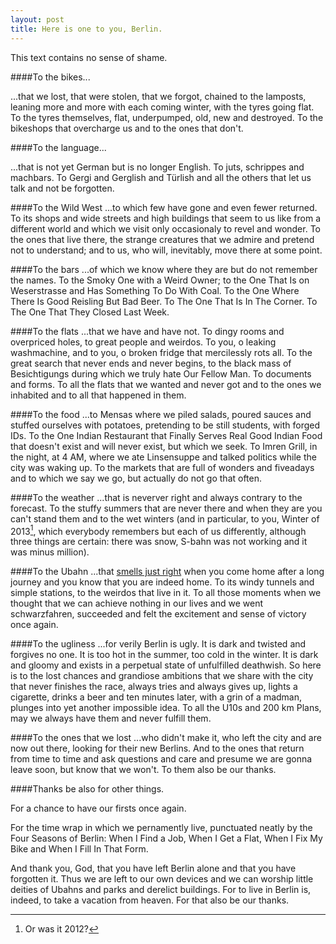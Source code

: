 ```yaml
---
layout: post
title: Here is one to you, Berlin.
---
```


This text contains no sense of shame.

####To the bikes...

...that we lost, that were stolen, that we forgot, chained to the lamposts, leaning more and more with each coming winter, with the tyres going flat. To the tyres themselves, flat, underpumped, old, new and destroyed. To the bikeshops that overcharge us and to the ones that don't.

####To the language...

...that is not yet German but is no longer English. To juts, schrippes and machbars. To Gergi and Gerglish and Türlish and all the others that let us talk and not be forgotten.

####To the Wild West 
...to which few have gone and even fewer returned. To its shops and wide streets and high buildings that seem to us like from a different world and which we visit only occasionaly to revel and wonder. To the ones that live there, the strange creatures that we admire and pretend not to understand; and to us, who will, inevitably, move there at some point.

####To the bars
...of which we know where they are but do not remember the names. To the Smoky One with a Weird Owner; to the One That Is on Weserstrasse and Has Something To Do With Coal. To the One Where There Is Good Reisling But Bad Beer. To The One That Is In The Corner. To The One That They Closed Last Week.

####To the flats
...that we have and have not. To dingy rooms and overpriced holes, to great people and weirdos. To you, o leaking washmachine, and to you, o broken fridge that mercilessly rots all. To the great search that never ends and never begins, to the black mass of Besichtigungs during which we truly hate Our Fellow Man. To documents and forms. To all the flats that we wanted and never got and to the ones we inhabited and to all that happened in them.

####To the food
...to Mensas where we piled salads, poured sauces and stuffed ourselves with potatoes, pretending to be still students, with forged IDs. To the One Indian Restaurant that Finally Serves Real Good Indian Food that doesn't exist and will never exist, but which we seek. To Imren Grill, in the night, at 4 AM, where we ate Linsensuppe and talked politics while the city was waking up. To the markets that are full of wonders and fiveadays and to which we say we go, but actually do not go that often.

####To the weather
...that is neverver right and always contrary to the forecast. To the stuffy summers that are never there and when they are you can't stand them and to the wet winters (and in particular, to you, Winter of 2013[^1], which everybody remembers but each of us differently, although three things are certain: there was snow, S-bahn was not working and it was minus million).

####To the Ubahn
...that [smells just right](https://www.youtube.com/watch?v=VEhg0J_COiQ) when you come home after a long journey and you know that you are indeed home. To its windy tunnels and simple stations, to the weirdos that live in it. To all those moments when we thought that we can achieve nothing in our lives and we went schwarzfahren, succeeded and felt the excitement and sense of victory once again.

####To the ugliness
...for verily Berlin is ugly. It is dark and twisted and forgives no one. It is too hot in the summer, too cold in the winter. It is dark and gloomy and exists in a perpetual state of unfulfilled deathwish. So here is to the lost chances and grandiose ambitions that we share with the city that never finishes the race, always tries and always gives up, lights a cigarette, drinks a beer and ten minutes later, with a grin of a madman, plunges into yet another impossible idea. To all the U10s and 200 km Plans, may we always have them and never fulfill them.

####To the ones that we lost
...who didn't make it, who left the city and are now out there, looking for their new Berlins. And to the ones that return from time to time and ask questions and care and presume we are gonna leave soon, but know that we won't. To them also be our thanks.

####Thanks be also for other things.

For a chance to have our firsts once again.

For the time wrap in which we pernamently live, punctuated neatly by the Four Seasons of Berlin: When I Find a Job, When I Get a Flat, When I Fix My Bike and When I Fill In That Form.

And thank you, God, that you have left Berlin alone and that you have forgotten it. Thus we are left to our own devices and we can worship little deities of Ubahns and parks and derelict buildings. For to live in Berlin is, indeed, to take a vacation from heaven. For that also be our thanks.


[^1]: Or was it 2012?